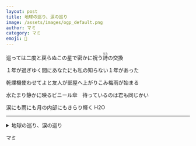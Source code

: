 ```yaml
---
layout: post
title: 地球の巡り、涙の巡り
image: /assets/images/ogp_default.png
author: マミ
category: マミ
emoji: 🌊
---
```


<div class="tanka-area"><div class="tanka">
<p>巡っては二度と戻らぬこの星で密かに祝う<ruby>詩<rp>（</rp><rt>うた</rt><rp>）</rp></ruby>の交換</p>
<p>１年が過ぎゆく間にあなたにも私の知らない１年があった</p>
<p>乾燥機使わせてよと友人が部屋へ上がりこみ梅雨が始まる</p>
<p>水たまり静かに映るビニール傘　待っているのは君も同じかい</p>
<p>涙にも雨にも月の内部にもきらり輝く&emsp14;H2O</p></div></div>

---

<details><summary>地球の巡り、涙の巡り</summary>
巡っては二度と戻らぬこの星で密かに祝う<ruby>詩<rp>（</rp><rt>うた</rt><rp>）</rp></ruby>の交換<br />
1年が過ぎゆく間にあなたにも私の知らない1年があった<br />
乾燥機使わせてよと友人が部屋へ上がりこみ梅雨が始まる<br />
水たまり静かに映るビニール傘　待っているのは君も同じかい<br />
涙にも雨にも月の内部にもきらり輝く&emsp14;H2O<br />
</details>

マミ
